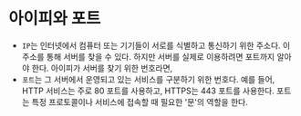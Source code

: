 # 아이피와 포트

- `IP`는 인터넷에서 컴퓨터 또는 기기들이 서로를 식별하고 통신하기 위한 주소다. 이 주소를 통해 서버를 찾을 수 있다. 하지만 서버를 실제로 이용하려면 포트까지 알아야 한다. 아이피가 서버를 찾기 위한 번호라면, 
- `포트`는 그 서버에서 운영되고 있는 서비스를 구분하기 위한 번호다. 예를 들어, HTTP 서비스는 주로 80 포트를 사용하고, HTTPS는 443 포트를 사용한다. 포트는 특정 프로토콜이나 서비스에 접속할 때 필요한 '문'의 역할을 한다.
